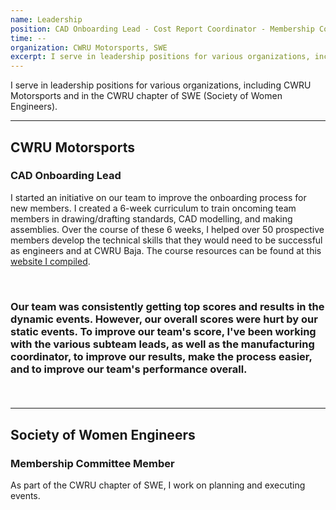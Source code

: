 ```yaml
---
name: Leadership
position: CAD Onboarding Lead - Cost Report Coordinator - Membership Committee
time: --
organization: CWRU Motorsports, SWE
excerpt: I serve in leadership positions for various organizations, including CWRU Motorsports and in the CWRU chapter of SWE (Society of Women Engineers). 
---
```


<p> I serve in leadership positions for various organizations, including CWRU Motorsports and in the CWRU chapter of SWE (Society of Women Engineers). </p>

<hr />
<h2>CWRU Motorsports</h2>
<h3>CAD Onboarding Lead</h3>
<p>I started an initiative on our team to improve the onboarding process for new members. I created a 6-week curriculum to train oncoming team members in drawing/drafting standards, CAD modelling, and making assemblies. Over the course of these 6 weeks, I helped over 50 prospective members develop the technical skills that they would need to be successful as engineers and at CWRU Baja. The course resources can be found at this <a href="https://selective-gondola-eba.notion.site/CWRUM-CAD-Onboarding-9d124151de954b13ae7d16d2be454d17?pvs=74">website I compiled</a>.</p>
<p>&nbsp;</p>

<h3 Cost Report Coordinator </h3>
  <p> Our team was consistently getting top scores and results in the dynamic events. However, our overall scores were hurt by our static events. To improve our team's score, I've been working with the various subteam leads, as well as the manufacturing coordinator, to improve our results, make the process easier, and to improve our team's performance overall. </p>
<p>&nbsp;</p>

<hr />
<h2>Society of Women Engineers</h2>
<h3>Membership Committee Member</h3>
  <p> As part of the CWRU chapter of SWE, I work on planning and executing events. </p>
